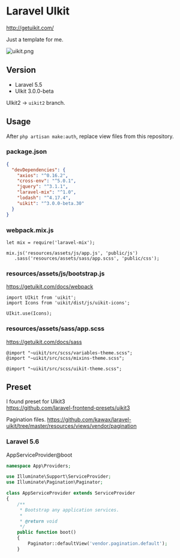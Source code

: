 # Laravel UIkit

http://getuikit.com/

Just a template for me.

![uikit.png](uikit.png)

## Version
- Laravel 5.5
- UIkit 3.0.0-beta

UIkit2 -> `uikit2` branch.

## Usage
After `php artisan make:auth`, replace view files from this repository.

### package.json
```json
{
  "devDependencies": {
    "axios": "^0.16.2",
    "cross-env": "^5.0.1",
    "jquery": "^3.1.1",
    "laravel-mix": "^1.0",
    "lodash": "^4.17.4",
    "uikit": "^3.0.0-beta.30"
  }
}
```

### webpack.mix.js

```
let mix = require('laravel-mix');

mix.js('resources/assets/js/app.js', 'public/js')
   .sass('resources/assets/sass/app.scss', 'public/css');
```

### resources/assets/js/bootstrap.js
https://getuikit.com/docs/webpack

```
import UIkit from 'uikit';
import Icons from 'uikit/dist/js/uikit-icons';

UIkit.use(Icons);
```

### resources/assets/sass/app.scss
https://getuikit.com/docs/sass

```
@import "~uikit/src/scss/variables-theme.scss";
@import "~uikit/src/scss/mixins-theme.scss";

@import "~uikit/src/scss/uikit-theme.scss";
```

## Preset
I found preset for UIkit3  
https://github.com/laravel-frontend-presets/uikit3

Pagination files.
https://github.com/kawax/laravel-uikit/tree/master/resources/views/vendor/pagination

### Laravel 5.6
AppServiceProvider@boot

```php
namespace App\Providers;

use Illuminate\Support\ServiceProvider;
use Illuminate\Pagination\Paginator;

class AppServiceProvider extends ServiceProvider
{
    /**
     * Bootstrap any application services.
     *
     * @return void
     */
    public function boot()
    {
        Paginator::defaultView('vendor.pagination.default');
    }
```

